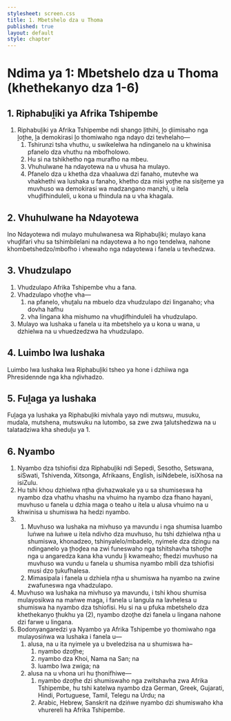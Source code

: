 ```yaml
---
stylesheet: screen.css
title: 1. Mbetshelo dza u Thoma
published: true
layout: default
style: chapter
---
```


# Ndima ya 1: Mbetshelo dza u Thoma (khethekanyo dza 1-6)

## 1. Riphabuḽiki ya Afrika Tshipembe

1.	Riphabuḽiki ya Afrika Tshipembe ndi shango ḽithihi, ḽo ḓiimisaho nga    ḽoṱhe, ḽa demokirasi ḽo thomiwaho nga ndayo dzi tevhelaho—
	1.	Tshirunzi tsha vhuthu, u swikelelwa ha ndinganelo na u khwinisa pfanelo dza vhuthu na mbofholowo.
	1.	Hu si na tshikhetho nga murafho na mbeu.
	1.	Vhuhulwane ha ndayotewa na u vhusa ha mulayo.
	1.	Pfanelo dza u khetha dza vhaaluwa dzi fanaho, mutevhe wa vhakhethi wa lushaka u fanaho, khetho dza misi yoṱhe na sisiṱeme ya muvhuso wa demokirasi wa madzangano manzhi, u itela vhuḓifhinduleli, u kona u fhindula na u vha khagala.

## 2. Vhuhulwane ha Ndayotewa

Ino Ndayotewa ndi mulayo muhulwanesa wa Riphabuḽiki; mulayo kana vhuḓifari vhu sa tshimbilelani na ndayotewa a ho ngo tendelwa, nahone khombetshedzo/mbofho i vhewaho nga ndayotewa i fanela u tevhedzwa.

## 3. Vhudzulapo

1.	Vhudzulapo Afrika Tshipembe vhu a fana.
2.	Vhadzulapo vhoṱhe vha—
	1.	na pfanelo, vhuṱalu na mbuelo dza vhudzulapo dzi linganaho; vha dovha hafhu
	1.	vha lingana kha mishumo na vhuḓifhinduleli ha vhudzulapo.
3.	Mulayo wa lushaka u fanela u ita mbetshelo ya u kona u wana, u dzhielwa na u vhuedzedzwa ha vhudzulapo.

## 4. Luimbo lwa lushaka

Luimbo lwa lushaka lwa Riphabuḽiki tsheo ya hone i dzhiiwa nga Phresidennde nga kha nḓivhadzo.

## 5. Fuḽaga ya lushaka

Fuḽaga ya lushaka ya Riphabuḽiki mivhala yayo ndi mutswu, musuku, mudala, mutshena, mutswuku na lutombo, sa zwe zwa ṱalutshedzwa na u talatadziwa kha sheduḽu ya 1.

## 6. Nyambo

1.	Nyambo dza tshiofisi dza Riphabuḽiki ndi Sepedi, Sesotho, Setswana, siSwati, Tshivenda, Xitsonga, Afrikaans, English, isiNdebele, isiXhosa na isiZulu.
2.	Hu tshi khou dzhielwa nṱha ḓivhazwakale ya u sa shumiseswa ha nyambo dza vhathu vhashu na vhuimo ha nyambo dza fhano hayani, muvhuso u fanela u dzhia maga o teaho u itela u alusa vhuimo na u khwinisa u shumiswa ha hedzi nyambo.
3.	
	1.	Muvhuso wa lushaka na mivhuso ya mavundu i nga shumisa luambo luṅwe na luṅwe u itela ndivho dza muvhuso, hu tshi dzhielwa nṱha u shumiswa, khonadzeo, tshinyalelo/mbadelo, nyimele dza dzingu na ndinganelo ya    ṱhoḓea na zwi funeswaho nga tshitshavha tshoṱhe nga u angaredza kana kha vundu ḽi kwameaho; fhedzi muvhuso na muvhuso wa vundu u fanela u shumisa nyambo mbili dza tshiofisi musi dzo ṱukufhalesa.
	1.	Mimasipala i fanela u dzhiela nṱha u shumiswa ha nyambo na zwine zwafuneswa nga vhadzulapo.
4.	Muvhuso wa lushaka na mivhuso ya mavundu, i tshi khou shumisa mulayosikwa na maṅwe maga, i fanela u langula na lavhelesa u shumiswa ha nyambo dza tshiofisi. Hu si na u pfuka mbetshelo dza khethekanyo ṱhukhu ya (2), nyambo dzoṱhe dzi fanela u lingana nahone dzi farwe u lingana.
5.	Bodonyangaredzi ya Nyambo ya Afrika Tshipembe yo thomiwaho nga mulayosiṅwa wa lushaka i fanela u—
	1.	alusa, na u ita nyimele ya u bveledzisa na u shumiswa ha–
		1.	nyambo dzoṱhe;
		1.	nyambo dza Khoi, Nama na San; na
		1.	luambo lwa zwiga; na
	1.	alusa na u vhona uri hu ṱhonifhiwe—
		1.	nyambo dzoṱhe dzi shumiswaho nga zwitshavha zwa Afrika Tshipembe, hu tshi katelwa nyambo dza German, Greek, Gujarati, Hindi, Portuguese, Tamil, Telegu na Urdu; na
		1.	Arabic, Hebrew, Sanskrit na dziṅwe nyambo dzi shumiswaho kha vhurereli ha Afrika Tshipembe.
